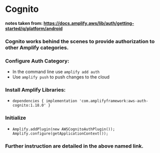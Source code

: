 # Cognito
#### notes taken from: https://docs.amplify.aws/lib/auth/getting-started/q/platform/android

### Cognito works behind the scenes to provide authorization to other Amplify categories.

### Configure Auth Category:
- In the command line use `amplify add auth`
- Use `amplify push` to push changes to the cloud

### Install Amplify Libraries:
- `dependencies {
  implementation 'com.amplifyframework:aws-auth-cognito:1.18.0'
  }`
  
### Initialize
- `Amplify.addPlugin(new AWSCognitoAuthPlugin());
  Amplify.configure(getApplicationContext());
  `
  
### Further instruction are detailed in the above named link.
